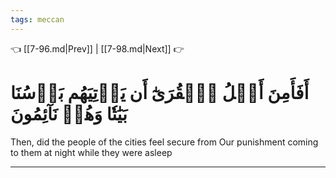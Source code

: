 ```yaml
---
tags: meccan
---
```


👈 [[7-96.md|Prev]] | [[7-98.md|Next]] 👉

# أَفَأَمِنَ أَهۡلُ ٱلۡقُرَىٰٓ أَن يَأۡتِيَهُم بَأۡسُنَا بَيَٰتٗا وَهُمۡ نَآئِمُونَ

Then, did the people of the cities feel secure from Our punishment coming to them at night while they were asleep

---

